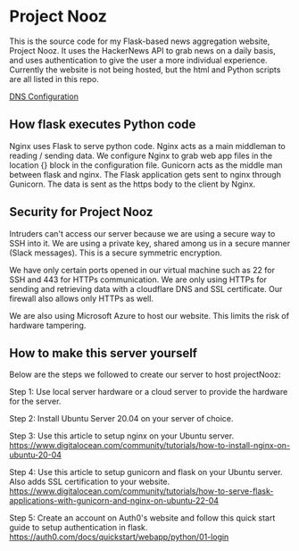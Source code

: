 # Project Nooz

This is the source code for my Flask-based news aggregation website, Project Nooz. It uses the HackerNews API to grab news on a daily basis, and uses authentication to give the user a more individual experience. Currently the website is not being hosted, but the html and Python scripts are all listed in this repo.

[DNS Configuration](https://i.imgur.com/97Qc5d6.png)

## How flask executes Python code

Nginx uses Flask to serve python code. Nginx acts as a main middleman to reading / sending data. We configure Nginx to grab web app files in the location {} block in the configuration file. Gunicorn acts as the middle man between flask and nginx. The Flask application gets sent to nginx through Gunicorn. The data is sent as the https body to the client by Nginx. 

## Security for Project Nooz

Intruders can't access our server because we are using a secure way to SSH into it. We are using a private key, shared among us in a secure manner (Slack messages). This is a secure symmetric encryption.

We have only certain ports opened in our virtual machine such as 22 for SSH and 443 for HTTPs communication. We are only using HTTPs for sending and retrieving data with a cloudflare DNS and SSL certificate. Our firewall also allows only HTTPs as well. 

We are also using Microsoft Azure to host our website. This limits the risk of hardware tampering.

## How to make this server yourself

Below are the steps we followed to create our server to host projectNooz:

Step 1: Use local server hardware or a cloud server to provide the hardware for the server.

Step 2: Install Ubuntu Server 20.04 on your server of choice.

Step 3: Use this article to setup nginx on your Ubuntu server.
https://www.digitalocean.com/community/tutorials/how-to-install-nginx-on-ubuntu-20-04

Step 4: Use this article to setup gunicorn and flask on your Ubuntu server. Also adds SSL certification to your website.
https://www.digitalocean.com/community/tutorials/how-to-serve-flask-applications-with-gunicorn-and-nginx-on-ubuntu-22-04

Step 5: Create an account on Auth0's website and follow this quick start guide to setup authentication in flask.
https://auth0.com/docs/quickstart/webapp/python/01-login
